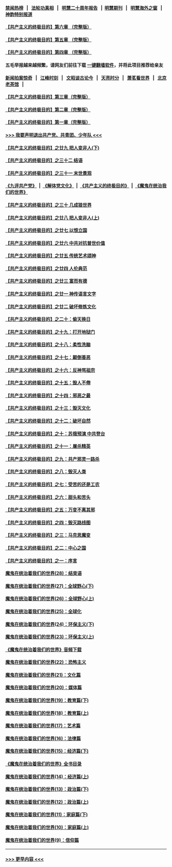 #### [禁闻热榜](热点新闻.md?=0)  &nbsp;&nbsp;|&nbsp;&nbsp; [法轮功真相](https://github.com/gfw-breaker/truth/blob/master/README.md?=0) &nbsp;&nbsp;|&nbsp;&nbsp; [明慧二十周年报告](https://github.com/gfw-breaker/mh-reports/blob/master/README.md?=0) &nbsp;&nbsp;|&nbsp;&nbsp;[明慧期刊](https://github.com/gfw-breaker/mh-qikan) &nbsp;&nbsp;|&nbsp;&nbsp; [明慧海外之窗](https://github.com/gfw-breaker/mh-news/blob/master/README.md?=0) &nbsp;&nbsp;|&nbsp;&nbsp; [神韵特别报道](https://github.com/gfw-breaker/mh-news/blob/master/shenyun.md?=0)
#### [【共产主义的终极目的】第六章 （完整版）](../pages/nsc422/n11428913.md?t=03051303) 
#### [【共产主义的终极目的】第五章 （完整版）](../pages/nsc422/n11428912.md?t=03051303) 
#### [【共产主义的终极目的】第四章 （完整版）](../pages/nsc422/n11428907.md?t=03051303) 
#### 五毛举报越来越频繁，请网友们前往下载 [一键翻墙软件](https://github.com/gfw-breaker/ssr-accounts)，并将此项目推荐给亲友
#### [新闻拍案惊奇](https://github.com/gfw-breaker/banned-news/blob/master/pages/link4.md) &nbsp;&nbsp;|&nbsp;&nbsp; [江峰时刻](https://github.com/gfw-breaker/banned-news/blob/master/pages/link4.md) &nbsp;&nbsp;|&nbsp;&nbsp; [文昭谈古论今](https://github.com/gfw-breaker/banned-news/blob/master/pages/link4.md) &nbsp;&nbsp;|&nbsp;&nbsp; [天亮时分](https://github.com/gfw-breaker/banned-news/blob/master/pages/link4.md) &nbsp;&nbsp;|&nbsp;&nbsp; [萧茗看世界](https://github.com/gfw-breaker/banned-news/blob/master/pages/link4.md) &nbsp;&nbsp;|&nbsp;&nbsp; [北京老茶馆](https://github.com/gfw-breaker/banned-news/blob/master/pages/link4.md) &nbsp;&nbsp;|&nbsp;&nbsp; 
#### [【共产主义的终极目的】第三章（完整版）](../pages/nsc422/n11428848.md?t=03051303) 
#### [【共产主义的终极目的】第二章（完整版）](../pages/nsc422/n11428831.md?t=03051303) 
#### [【共产主义的终极目的】第一章（完整版）](../pages/nsc422/n11417651.md?t=03051303) 
#### [>>> 我要声明退出共产党、共青团、少年队 <<<](https://github.com/begood0513/goodnews/blob/master/quit/letter.md) 
#### [【共产主义的终极目的】之廿九 把人变非人(下)](../pages/nsc422/n11344140.md?t=03051303) 
#### [【共产主义的终极目的】之三十二 结语](../pages/nsc422/n11360535.md?t=03051303) 
#### [【共产主义的终极目的】之三十一 末世景观](../pages/nsc422/n11351129.md?t=03051303) 
#### [《九评共产党》](https://github.com/begood0513/9ping.md/blob/master/README.md) &nbsp;|&nbsp; [《解体党文化》](../../../../jtdwh.md/blob/master/README.md)  &nbsp;|&nbsp; [《共产主义的终极目的》](../../../../gczydzjmd.md/blob/master/README.md) &nbsp;|&nbsp; [《魔鬼在统治我们的世界》](../../../../mgztzwmdsj.md/blob/master/README.md) 
#### [【共产主义的终极目的】之三十 几成狼世界](../pages/nsc422/n11348280.md?t=03051303) 
#### [【共产主义的终极目的】之廿八 把人变非人(上)](../pages/nsc422/n11340492.md?t=03051303) 
#### [【共产主义的终极目的】之廿七 以恨立国](../pages/nsc422/n11336944.md?t=03051303) 
#### [【共产主义的终极目的】之廿六 中共对抗普世价值](../pages/nsc422/n11324785.md?t=03051303) 
#### [【共产主义的终极目的】之廿五 传统艺术颂神](../pages/nsc422/n11296396.md?t=03051303) 
#### [【共产主义的终极目的】之廿四 人伦典范](../pages/nsc422/n11296397.md?t=03051303) 
#### [【共产主义的终极目的】之廿三 富而有德](../pages/nsc422/n11283598.md?t=03051303) 
#### [【共产主义的终极目的】之廿一 神传语言文字](../pages/nsc422/n11263265.md?t=03051303) 
#### [【共产主义的终极目的】之廿二 破坏修炼文化](../pages/nsc422/n11245728.md?t=03051303) 
#### [【共产主义的终极目的】之二十：偷天换日](../pages/nsc422/n11238846.md?t=03051303) 
#### [【共产主义的终极目的】之十九：打开地狱门](../pages/nsc422/n11206376.md?t=03051303) 
#### [【共产主义的终极目的】之十八：柔性洗脑](../pages/nsc422/n11199994.md?t=03051303) 
#### [【共产主义的终极目的】之十七：颠倒善恶](../pages/nsc422/n11179782.md?t=03051303) 
#### [【共产主义的终极目的】之十六：反神骂祖宗](../pages/nsc422/n11166798.md?t=03051303) 
#### [【共产主义的终极目的】之十五：毁人不倦](../pages/nsc422/n11166792.md?t=03051303) 
#### [【共产主义的终极目的】之十四：邪恶之最](../pages/nsc422/n11150249.md?t=03051303) 
#### [【共产主义的终极目的】之十三：毁灭文化](../pages/nsc422/n11135227.md?t=03051303) 
#### [【共产主义的终极目的】之十二：破坏自然](../pages/nsc422/n11135214.md?t=03051303) 
#### [【共产主义的终极目的】之十：苏俄预演 中共登台](../pages/nsc422/n11118424.md?t=03051303) 
#### [【共产主义的终极目的】之十一：屠杀精英](../pages/nsc422/n11118442.md?t=03051303) 
#### [【共产主义的终极目的】之九：共产邪灵一路杀](../pages/nsc422/n11114139.md?t=03051303) 
#### [【共产主义的终极目的】之八：毁灭人类](../pages/nsc422/n11108503.md?t=03051303) 
#### [【共产主义的终极目的】之七：受苦的还是工农](../pages/nsc422/n11101809.md?t=03051303) 
#### [【共产主义的终极目的】之六：甜头和苦头](../pages/nsc422/n11096971.md?t=03051303) 
#### [【共产主义的终极目的】之五：万变不离其邪](../pages/nsc422/n11091285.md?t=03051303) 
#### [【共产主义的终极目的】之四：毁灭路线图](../pages/nsc422/n11086284.md?t=03051303) 
#### [【共产主义的终极目的】之三：马克思魔变](../pages/nsc422/n11061941.md?t=03051303) 
#### [【共产主义的终极目的】之二：中心之国](../pages/nsc422/n11047728.md?t=03051303) 
#### [【共产主义的终极目的】之一：序言](../pages/nsc422/n11086077.md?t=03051303) 
#### [魔鬼在统治着我们的世界(28)：结束语](../pages/nsc422/n10936246.md?t=03051303) 
#### [魔鬼在统治着我们的世界(27)：全球野心(下)](../pages/nsc422/n10928319.md?t=03051303) 
#### [魔鬼在统治着我们的世界(26)：全球野心(上)](../pages/nsc422/n10900318.md?t=03051303) 
#### [魔鬼在统治着我们的世界(25)：全球化](../pages/nsc422/n10788205.md?t=03051303) 
#### [魔鬼在统治着我们的世界(24)：环保主义(下)](../pages/nsc422/n10695307.md?t=03051303) 
#### [魔鬼在统治着我们的世界(23)：环保主义(上)](../pages/nsc422/n10688613.md?t=03051303) 
#### [《魔鬼在统治着我们的世界》音频下载](../pages/nsc422/n10635553.md?t=03051303) 
#### [魔鬼在统治着我们的世界(22)：恐怖主义](../pages/nsc422/n10614727.md?t=03051303) 
#### [魔鬼在统治着我们的世界(21)：文化篇](../pages/nsc422/n10597706.md?t=03051303) 
#### [魔鬼在统治着我们的世界(20)：媒体篇](../pages/nsc422/n10586579.md?t=03051303) 
#### [魔鬼在统治着我们的世界(19)：教育篇(下)](../pages/nsc422/n10564808.md?t=03051303) 
#### [魔鬼在统治着我们的世界(18)：教育篇(上)](../pages/nsc422/n10526970.md?t=03051303) 
#### [魔鬼在统治着我们的世界(17)：艺术篇](../pages/nsc422/n10499093.md?t=03051303) 
#### [魔鬼在统治着我们的世界(16)：法律篇](../pages/nsc422/n10485969.md?t=03051303) 
#### [魔鬼在统治着我们的世界(15)：经济篇(下)](../pages/nsc422/n10469975.md?t=03051303) 
#### [《魔鬼在统治着我们的世界》全书目录](../pages/nsc422/n10464261.md?t=03051303) 
#### [魔鬼在统治着我们的世界(14)：经济篇(上)](../pages/nsc422/n10457370.md?t=03051303) 
#### [魔鬼在统治着我们的世界(13)：政治篇(下)](../pages/nsc422/n10448270.md?t=03051303) 
#### [魔鬼在统治着我们的世界(12)：政治篇(上)](../pages/nsc422/n10444576.md?t=03051303) 
#### [魔鬼在统治着我们的世界(11)：家庭篇(下)](../pages/nsc422/n10440961.md?t=03051303) 
#### [魔鬼在统治着我们的世界(10)：家庭篇(上)](../pages/nsc422/n10435448.md?t=03051303) 
#### [魔鬼在统治着我们的世界(9)：信仰篇](../pages/nsc422/n10432159.md?t=03051303) 

----
#### [ >>> 更早内容 <<< ](../indexes/nsc422-earlier.md)
